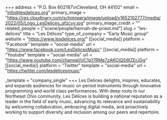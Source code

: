 +++
address = "P.O. Box 602187\nCleveland, OH 44102"
email = "info@lesdelices.org"
primary_image = "https://res.cloudinary.com/schmopera/image/upload/v1652102777/media/2022/05/Logo_LesDelices_qfzcvy.jpg"
primary_image_credit = ""
related_people = ["scene/people/hannah-de-priest.md"]
slug = "les-delices"
title = "Les Délices"
type_of_company = "Early Music group"
website = "https://www.lesdelices.org/"
[[social_media]]
platform = "Facebook"
template = "social-media"
url = "https://www.facebook.com/LesDelicesMusic"
[[social_media]]
platform = "Youtube"
template = "social-media"
url = "https://www.youtube.com/channel/UC1p17RMe7zAKClQSWZErJGg"
[[social_media]]
platform = "Twitter"
template = "social-media"
url = "https://twitter.com/lesdelicesmusic"

_template = "company_single"
+++
Les Delices delights, inspires, educates, and expands audiences for music on period instruments through innovative programming and world class performances. With deep roots in our Northeast Ohio community, Les Délices is building a national reputation as a leader in the field of early music, advancing its relevance and sustainability by welcoming collaboration, embracing digital media, and proactively working to support diversity and inclusion among our peers and repertoire.